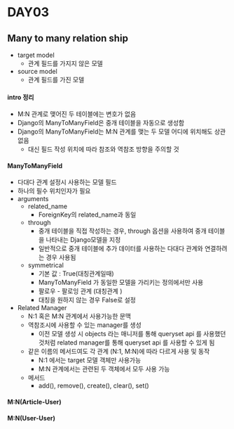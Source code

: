 # DAY03

## Many to many relation ship

- target model
  - 관계 필드를 가지지 않은 모델
- source model
  - 관계 필드를 가진 모델

#### intro 정리

- M:N 관계로 맺어진 두 테이블에는 변호가 없음
- Django의 ManyToManyField은 중개 테이블을 자동으로 생성함
- Django의 ManyToManyField는 M:N 관계를 맺는 두 모델 어디에 위치해도 상관없음
  - 대신 필드 작성 위치에 따라 참조와 역참조 방향을 주의할 것

#### ManyToManyField

- 다대다 관계 설정시 사용하는 모델 필드 
- 하나의 필수 위치인자가 필요
- arguments
  - related_name
    - ForeignKey의 related_name과 동일
  - through
    - 중개 테이블을 직접 작성하는 경우, through 옵션을 사용하여 중개 테이블을 나타내는 Django모델을 지정
    - 일반적으로 중개 테이블에 추가 데이터를 사용하는 다대다 관계와 연결하려는 경우 사용됨
  - symmetrical
    - 기본 값 : True(대칭관계일때)
    - ManyToManyField 가 동일한 모델을 가리키는 정의에서만 사용
    - 팔로우 - 팔로잉 관계 (대칭관계 )
    - 대칭을 원하지 않는 경우 False로 설정
- Related Manager
  - N:1 혹은 M:N 관계에서 사용가능한 문맥
  - 역참조시에 사용할 수 있는 manager를 생성
    - 이전 모델 생성 시 objects 라는 매니저를 통해 queryset api 를 사용했던 것처럼 related manager를 통해 queryset api 를 사용할 수 있게 됨
  - 같은 이름의 메서드여도 각 관계 (N:1, M:N)에 따라 다르게 사용 및 동작
    - N:1 에서는 target 모델 객체만 사용가능
    - M:N 관계에서는 관련된 두 객체에서 모두 사용 가능
  - 메서드 
    - add(), remove(), create(), clear(), set()

#### M:N(Article-User)

#### M:N(User-User)



